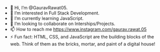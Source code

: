 - 👋 Hi, I’m @GauravRawat05.
- 👀 I’m interested in Full Stack Development.
- 🌱 I’m currently learning JavaScript.
- 💞️ I’m looking to collaborate on Interships/Projects.
- 📫 How to reach me https://www.instagram.com/gaurav.rawat.05
- ⚡ Fun fact: HTML, CSS, and JavaScript are the building blocks of the web. Think of them as the bricks, mortar, and paint of a digital house!

<!---
GauravRawat05/GauravRawat05 is a ✨ special ✨ repository because its `README.md` (this file) appears on your GitHub profile.
You can click the Preview link to take a look at your changes.
--->
